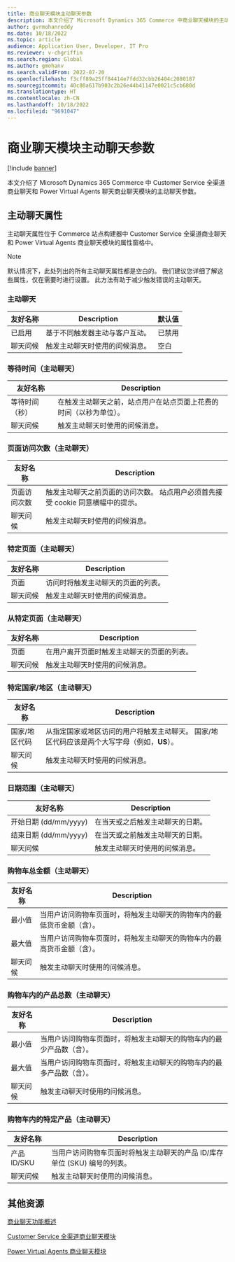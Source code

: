```yaml
---
title: 商业聊天模块主动聊天参数
description: 本文介绍了 Microsoft Dynamics 365 Commerce 中商业聊天模块的主动聊天参数。
author: gvrmohanreddy
ms.date: 10/18/2022
ms.topic: article
audience: Application User, Developer, IT Pro
ms.reviewer: v-chgriffin
ms.search.region: Global
ms.author: gmohanv
ms.search.validFrom: 2022-07-20
ms.openlocfilehash: f3cff89a25ff84414e7fdd32cbb26404c2080187
ms.sourcegitcommit: 40c80a617b903c2b26e44b41147e0021c5cb680d
ms.translationtype: HT
ms.contentlocale: zh-CN
ms.lasthandoff: 10/18/2022
ms.locfileid: "9691047"
---
```

# <a name="commerce-chat-module-proactive-chat-parameters"></a>商业聊天模块主动聊天参数

[!include [banner](includes/banner.md)]

本文介绍了 Microsoft Dynamics 365 Commerce 中 Customer Service 全渠道商业聊天和 Power Virtual Agents 聊天商业聊天模块的主动聊天参数。

## <a name="proactive-chat-properties"></a>主动聊天属性

主动聊天属性位于 Commerce 站点构建器中 Customer Service 全渠道商业聊天和 Power Virtual Agents 商业聊天模块的属性窗格中。

> [!NOTE]
> 默认情况下，此处列出的所有主动聊天属性都是空白的。 我们建议您详细了解这些属性，仅在需要时进行设置。 此方法有助于减少触发错误的主动聊天。

### <a name="proactive-chat"></a>主动聊天

| 友好名称 | Description | 默认值 |
|---------------|-------------|---------------|
| 已启用 | 基于不同触发器主动与客户互动。 | 已禁用 |
| 聊天问候 | 触发主动聊天时使用的问候消息。 | 空白 |

### <a name="wait-time-proactive-chat"></a>等待时间（主动聊天）

| 友好名称 | Description |
|---------------|-------------|
| 等待时间（秒） | 在触发主动聊天之前，站点用户在站点页面上花费的时间（以秒为单位）。 |
| 聊天问候 | 触发主动聊天时使用的问候消息。 |

### <a name="number-of-page-visits-proactive-chat"></a>页面访问次数（主动聊天）

| 友好名称 | Description |
|---------------|-------------|
| 页面访问次数 | 触发主动聊天之前页面的访问次数。 站点用户必须首先接受 cookie 同意横幅中的提示。 |
| 聊天问候 | 触发主动聊天时使用的问候消息。 |

### <a name="specific-pages-proactive-chat"></a>特定页面（主动聊天）

| 友好名称 | Description |
|---------------|-------------|
| 页面 | 访问时将触发主动聊天的页面的列表。 |
| 聊天问候 | 触发主动聊天时使用的问候消息。 |

### <a name="from-specific-pages-proactive-chat"></a>从特定页面（主动聊天）

| 友好名称 | Description |
|---------------|-------------|
| 页面 | 在用户离开页面时触发主动聊天的页面的列表。 |
| 聊天问候 | 触发主动聊天时使用的问候消息。 |

### <a name="specific-countryregion-proactive-chat"></a>特定国家/地区（主动聊天）

| 友好名称 | Description |
|---------------|-------------|
| 国家/地区代码 | 从指定国家或地区访问的用户将触发主动聊天。 国家/地区代码应该是两个大写字母（例如，**US**）。 |
| 聊天问候 | 触发主动聊天时使用的问候消息。 |

### <a name="date-range-proactive-chat"></a>日期范围（主动聊天）

| 友好名称 | Description |
|---------------|-------------|
| 开始日期 (dd/mm/yyyy) | 在当天或之后触发主动聊天的日期。 |
| 结束日期 (dd/mm/yyyy) | 在当天或之前触发主动聊天的日期。 |
| 聊天问候 | 触发主动聊天时使用的问候消息。 |

### <a name="total-amount-in-cart-proactive-chat"></a>购物车总金额（主动聊天）

| 友好名称 | Description |
|---------------|-------------|
| 最小值 | 当用户访问购物车页面时，将触发主动聊天的购物车内的最低货币金额（含）。 |
| 最大值 | 当用户访问购物车页面时，将触发主动聊天的购物车内的最高货币金额（含）。 |
|聊天问候 | 触发主动聊天时使用的问候消息。 |

### <a name="total-number-of-items-in-cart-proactive-chat"></a>购物车内的产品总数（主动聊天）

| 友好名称 | Description |
|---------------|-------------|
| 最小值 | 当用户访问购物车页面时，将触发主动聊天的购物车内的最少产品数（含）。 |
| 最大值 | 当用户访问购物车页面时，将触发主动聊天的购物车内的最多产品数（含）。 |
| 聊天问候 | 触发主动聊天时使用的问候消息。 |

### <a name="specific-products-in-cart-proactive-chat"></a>购物车内的特定产品（主动聊天）

| 友好名称 | Description |
|---------------|-------------|
| 产品 ID/SKU | 当用户访问购物车页面时将触发主动聊天的产品 ID/库存单位 (SKU) 编号的列表。 |
| 聊天问候 | 触发主动聊天时使用的问候消息。 |

## <a name="additional-resources"></a>其他资源

[商业聊天功能概述](commerce-chat-overview.md)

[Customer Service 全渠道商业聊天模块](commerce-chat-module.md)

[Power Virtual Agents 商业聊天模块](chat-module-pva.md)
